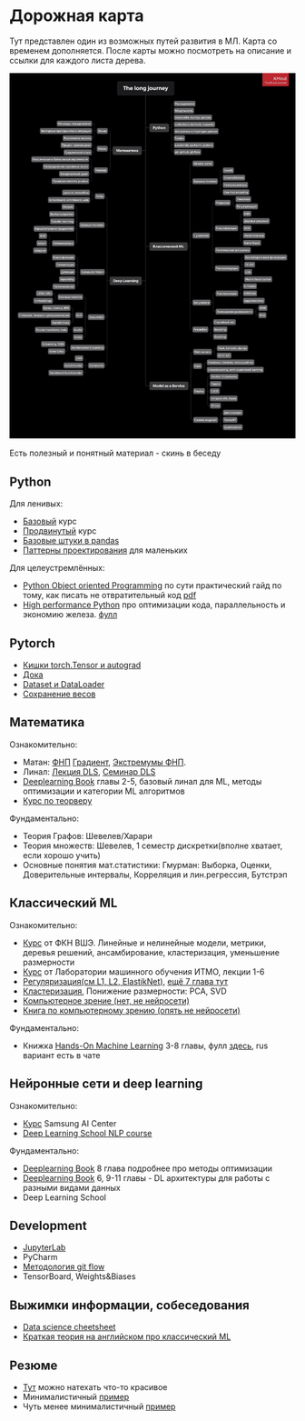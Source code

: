 # Дорожная карта
Тут представлен один из возможных путей развития в МЛ. Карта со временем дополняется.
После карты можно посмотреть на описание и ссылки для каждого листа дерева. 

![alt text](Road_map.png "Дорожная карта")



Есть полезный и понятный материал - скинь в беседу



## Python

Для ленивых:
   - [Базовый](https://stepik.org/course/67/syllabus) курс 
   - [Продвинутый](https://stepik.org/course/512/syllabus) курс
   - [Базовые штуки в pandas](https://pandas.pydata.org/docs/getting_started/intro_tutorials/index.html)
   - [Паттерны проектирования](https://refactoring.guru/ru/design-patterns) для маленьких

Для целеустремлённых:
   - [Python Object oriented Programming](https://www.amazon.com/Python-Object-oriented-Programming-Building-maintainable/dp/1784398780) по сути практический гайд по тому, как писать не отвратительный код [pdf](https://vk.com/proglib/books?w=wall-54530371_323883)
   - [High performance Python](https://www.amazon.com/High-Performance-Python-Performant-Programming/dp/1492055026) про оптимизации кода, параллельность и экономию железа. [фулл](https://vk.com/doc22120388_437615949?hash=a7d8affb64ea7f0e2a&dl=7b70932342fb19bf5d)


## Pytorch
- [Кишки torch.Tensor и autograd](http://blog.ezyang.com/2019/05/pytorch-internals/)
- [Дока](https://pytorch.org/docs/stable/index.html)
- [Dataset и DataLoader](https://pytorch.org/tutorials/beginner/basics/data_tutorial.html)
- [Сохранение весов](https://pytorch.org/tutorials/beginner/basics/saveloadrun_tutorial.html)


## Математика

Ознакомительно:
   - Матан: [ФНП](http://mathprofi.ru/funkcija_dvuh_peremennyh_oblast_opredelenija_linii_urovnja.html) [Градиент](http://mathprofi.ru/proizvodnaja_po_napravleniju_i_gradient.html), [Экстремумы ФНП](http://mathprofi.ru/extremumy_funkcij_dvuh_i_treh_peremennyh.html).
   - Линал: [Лекция DLS](https://www.youtube.com/watch?v=MJlNjtwzgH4&ab_channel=DeepLearningSchool), [Семинар DLS](https://www.youtube.com/watch?v=8dQacKEwLCQ&ab_channel=DeepLearningSchool)
   - [Deeplearning Book](https://github.com/janishar/mit-deep-learning-book-pdf/blob/master/complete-book-bookmarked-pdf/deeplearningbook.pdf) главы 2-5, базовый линал для ML, методы оптимизации и категории ML алгоритмов
   - [Курс по теорверу](https://stepik.org/course/3089)

Фундаментально:
   - Теория Графов: Шевелев/Харари
   - Теория множеств: Шевелев, 1 семестр дискретки(вполне хватает, если хорошо учить)
   - Основные понятия мат.статистики: Гмурман: Выборка, Оценки, Доверительные интервалы, Корреляция и лин.регрессия, Бутстрэп


## Классический ML

Ознакомительно:
   - [Курс](https://youtu.be/OBG6EUSRC9g?list=PLEqoHzpnmTfDwuwrFHWVHdr1-qJsfqCUX) от ФКН ВШЭ. Линейные и нелинейные модели, метрики, деревья решений, ансамбирование, кластеризация, уменьшение размерности
   - [Курс](https://www.youtube.com/channel/UCMtArJYNAfheQ56AtjBj_SA) от Лаборатории машинного обучения ИТМО, лекции 1-6
   - [Регуляризация(см L1, L2, ElastikNet)](https://neerc.ifmo.ru/wiki/index.php?title=%D0%A0%D0%B5%D0%B3%D1%83%D0%BB%D1%8F%D1%80%D0%B8%D0%B7%D0%B0%D1%86%D0%B8%D1%8F), [ещё 7 глава тут](https://github.com/janishar/mit-deep-learning-book-pdf/blob/master/complete-book-bookmarked-pdf/deeplearningbook.pdf)
   - [Кластеризация](https://neerc.ifmo.ru/wiki/index.php?title=%D0%9A%D0%BB%D0%B0%D1%81%D1%82%D0%B5%D1%80%D0%B8%D0%B7%D0%B0%D1%86%D0%B8%D1%8F), Понижение размерности: PCA, SVD
   - [Компьютерное зрение (нет, не нейросети)](youtube.com/playlist?list=PLcsjsqLLSfND4bGJH6vZ9Xs2rhPbmH946)
   - [Книга по компьютерному зрению (опять не нейросети)](https://www.combook.ru/product/11307454/?gclid=Cj0KCQjw_8mHBhClARIsABfFgpihRKPhW6dQoX3c1UAdT29mKNfpXxCvE64K3lWSKwzOM_i6NJLLsfIaAmMvEALw_wcB)

Фундаментально:
   - Книжка [Hands-On Machine Learning](https://www.oreilly.com/library/view/hands-on-machine-learning/9781492032632/) 3-8 главы, фулл [здесь](https://t.me/machinelearningtoday), rus вариант есть в чате


## Нейронные сети и deep learning

Ознакомительно:
   - [Курс](https://stepik.org/course/50352/syllabus) Samsung AI Center
   - [Deep Learning School NLP course](https://www.youtube.com/watch?v=d0oV1MZ_KdE&list=PL0Ks75aof3Ti1GDgeePUkCJWn02c0VDA5)

Фундаментально:
   - [Deeplearning Book](https://github.com/janishar/mit-deep-learning-book-pdf/blob/master/complete-book-bookmarked-pdf/deeplearningbook.pdf) 8 глава подробнее про методы оптимизации
   - [Deeplearning Book](https://github.com/janishar/mit-deep-learning-book-pdf/blob/master/complete-book-bookmarked-pdf/deeplearningbook.pdf) 6, 9-11 главы - DL архитектуры для работы с разными видами данных
   - Deep Learning School


## Development

- [JupyterLab](http://jupyterlab.io/install)
- PyCharm
- [Методология git flow](https://www.gitkraken.com/learn/git/git-flow)
- TensorBoard, Weights&Biases


## Выжимки информации, собеседования

- [Data science cheetsheet](https://github.com/aaronwangy/Data-Science-Cheatsheet/blob/main/Data_Science_Cheatsheet.pdf)
- [Краткая теория на английском про классический ML](https://github.com/alexeygrigorev/data-science-interviews/blob/master/theory.md)


## Резюме

- [Тут](https://www.overleaf.com) можно натехать что-то красивое
- Минималистичный [пример](https://github.com/zachscrivena/simple-resume-cv)
- Чуть менее минималистичный [пример](https://github.com/dcetin/Simple-CV)
